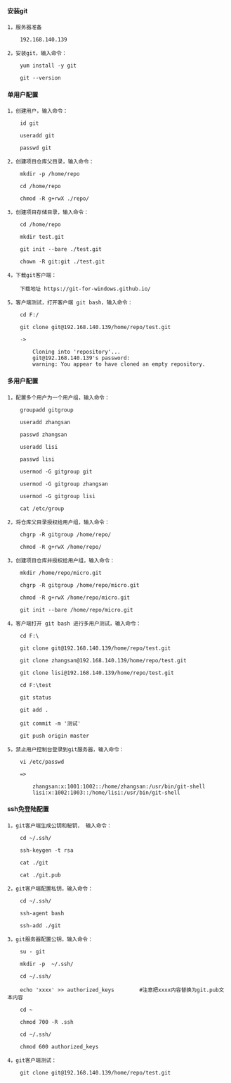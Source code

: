 
#### 安装git

    1，服务器准备

        192.168.140.139

    2，安装git，输入命令：

        yum install -y git

        git --version

#### 单用户配置

    1，创建用户，输入命令：

        id git

        useradd git

        passwd git

    2，创建项目仓库父目录，输入命令：

        mkdir -p /home/repo

        cd /home/repo

        chmod -R g+rwX ./repo/

    3，创建项目存储目录，输入命令：

        cd /home/repo

        mkdir test.git

        git init --bare ./test.git

        chown -R git:git ./test.git

    4，下载git客户端：

        下载地址 https://git-for-windows.github.io/

    5，客户端测试，打开客户端 git bash，输入命令：

        cd F:/

        git clone git@192.168.140.139/home/repo/test.git

        ->

            Cloning into 'repository'...
            git@192.168.140.139's password:
            warning: You appear to have cloned an empty repository.

#### 多用户配置

    1，配置多个用户为一个用户组，输入命令：

        groupadd gitgroup

        useradd zhangsan

        passwd zhangsan

        useradd lisi

        passwd lisi

        usermod -G gitgroup git

        usermod -G gitgroup zhangsan

        usermod -G gitgroup lisi

        cat /etc/group

    2，将仓库父目录授权给用户组，输入命令：

        chgrp -R gitgroup /home/repo/

        chmod -R g+rwX /home/repo/

    3，创建项目仓库并授权给用户组，输入命令：

        mkdir /home/repo/micro.git

        chgrp -R gitgroup /home/repo/micro.git

        chmod -R g+rwX /home/repo/micro.git

        git init --bare /home/repo/micro.git

    4，客户端打开 git bash 进行多用户测试，输入命令：

        cd F:\

        git clone git@192.168.140.139/home/repo/test.git

        git clone zhangsan@192.168.140.139/home/repo/test.git

        git clone lisi@192.168.140.139/home/repo/test.git

        cd F:\test

        git status

        git add .

        git commit -m '测试'

        git push origin master

    5，禁止用户控制台登录到git服务器，输入命令：

        vi /etc/passwd

        =>

            zhangsan:x:1001:1002::/home/zhangsan:/usr/bin/git-shell
            lisi:x:1002:1003::/home/lisi:/usr/bin/git-shell

#### ssh免登陆配置

    1，git客户端生成公钥和秘钥， 输入命令：

        cd ~/.ssh/

        ssh-keygen -t rsa

        cat ./git

        cat ./git.pub

    2，git客户端配置私钥，输入命令：

        cd ~/.ssh/

        ssh-agent bash

        ssh-add ./git

    3，git服务器配置公钥，输入命令：

        su - git

        mkdir -p  ~/.ssh/

        cd ~/.ssh/

        echo 'xxxx' >> authorized_keys        #注意把xxxx内容替换为git.pub文本内容

        cd ~

        chmod 700 -R .ssh

        cd ~/.ssh/

        chmod 600 authorized_keys

    4，git客户端测试：

        git clone git@192.168.140.139/home/repo/test.git

